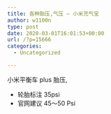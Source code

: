 ```yaml
---
title: 各种胎压,气压 – 小米充气宝
author: w1100n
type: post
date: 2020-03-01T16:01:53+00:00
url: /?p=15666
categories:
  - Uncategorized

---
```

小米平衡车 plus 胎压,
  
- 轮胎标注 35psi
- 官网建议 45～50 Psi